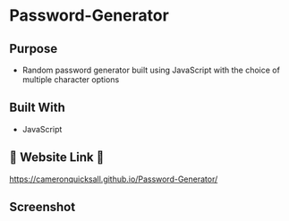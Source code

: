 # Password-Generator


## Purpose

* Random password generator built using JavaScript with the choice of multiple character options

## Built With 

* JavaScript

## 👾 Website Link 👾

https://cameronquicksall.github.io/Password-Generator/

## Screenshot 


